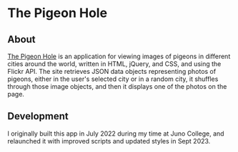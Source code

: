 # The Pigeon Hole
## About
[The Pigeon Hole](https://torontopubliclibra.github.io/pigeon) is an application for viewing images of pigeons in different cities around the world, written in HTML, jQuery, and CSS, and using the Flickr API. The site retrieves JSON data objects representing photos of pigeons, either in the user's selected city or in a random city, it shuffles through those image objects, and then it displays one of the photos on the page.

## Development
I originally built this app in July 2022 during my time at Juno College, and relaunched it with improved scripts and updated styles in Sept 2023.